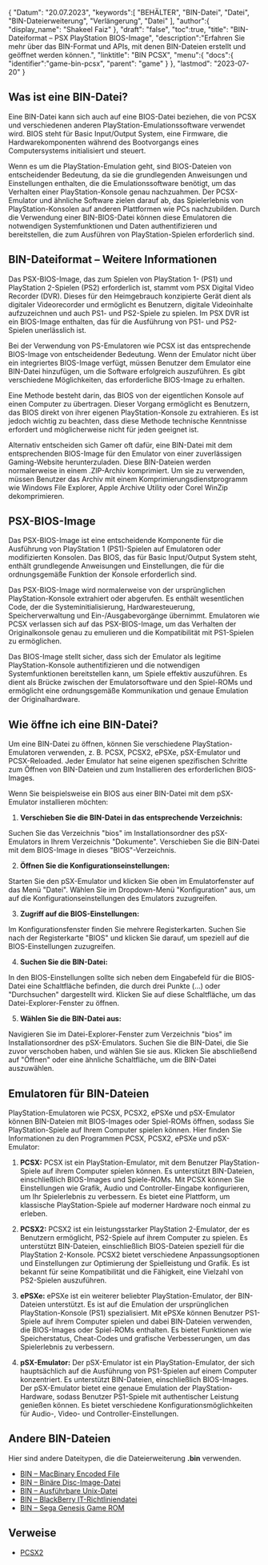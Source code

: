 {
"Datum": "20.07.2023",
   "keywords":[
"BEHÄLTER",
"BIN-Datei",
"Datei",
"BIN-Dateierweiterung",
"Verlängerung",
"Datei"
],
   "author":{
"display_name": "Shakeel Faiz"
},
"draft": "false",
"toc":true,
"title": "BIN-Dateiformat – PSX PlayStation BIOS-Image",
   "description":"Erfahren Sie mehr über das BIN-Format und APIs, mit denen BIN-Dateien erstellt und geöffnet werden können.",
"linktitle": "BIN PCSX",
   "menu":{
      "docs":{
         "identifier":"game-bin-pcsx",
"parent": "game"
}
},
"lastmod": "2023-07-20"
}

## Was ist eine BIN-Datei?

Eine BIN-Datei kann sich auch auf eine BIOS-Datei beziehen, die von PCSX und verschiedenen anderen PlayStation-Emulationssoftware verwendet wird. BIOS steht für Basic Input/Output System, eine Firmware, die Hardwarekomponenten während des Bootvorgangs eines Computersystems initialisiert und steuert.

Wenn es um die PlayStation-Emulation geht, sind BIOS-Dateien von entscheidender Bedeutung, da sie die grundlegenden Anweisungen und Einstellungen enthalten, die die Emulationssoftware benötigt, um das Verhalten einer PlayStation-Konsole genau nachzuahmen. Der PCSX-Emulator und ähnliche Software zielen darauf ab, das Spielerlebnis von PlayStation-Konsolen auf anderen Plattformen wie PCs nachzubilden. Durch die Verwendung einer BIN-BIOS-Datei können diese Emulatoren die notwendigen Systemfunktionen und Daten authentifizieren und bereitstellen, die zum Ausführen von PlayStation-Spielen erforderlich sind.

## BIN-Dateiformat – Weitere Informationen

Das PSX-BIOS-Image, das zum Spielen von PlayStation 1- (PS1) und PlayStation 2-Spielen (PS2) erforderlich ist, stammt vom PSX Digital Video Recorder (DVR). Dieses für den Heimgebrauch konzipierte Gerät dient als digitaler Videorecorder und ermöglicht es Benutzern, digitale Videoinhalte aufzuzeichnen und auch PS1- und PS2-Spiele zu spielen. Im PSX DVR ist ein BIOS-Image enthalten, das für die Ausführung von PS1- und PS2-Spielen unerlässlich ist.

Bei der Verwendung von PS-Emulatoren wie PCSX ist das entsprechende BIOS-Image von entscheidender Bedeutung. Wenn der Emulator nicht über ein integriertes BIOS-Image verfügt, müssen Benutzer dem Emulator eine BIN-Datei hinzufügen, um die Software erfolgreich auszuführen. Es gibt verschiedene Möglichkeiten, das erforderliche BIOS-Image zu erhalten.

Eine Methode besteht darin, das BIOS von der eigentlichen Konsole auf einen Computer zu übertragen. Dieser Vorgang ermöglicht es Benutzern, das BIOS direkt von ihrer eigenen PlayStation-Konsole zu extrahieren. Es ist jedoch wichtig zu beachten, dass diese Methode technische Kenntnisse erfordert und möglicherweise nicht für jeden geeignet ist.

Alternativ entscheiden sich Gamer oft dafür, eine BIN-Datei mit dem entsprechenden BIOS-Image für den Emulator von einer zuverlässigen Gaming-Website herunterzuladen. Diese BIN-Dateien werden normalerweise in einem .ZIP-Archiv komprimiert. Um sie zu verwenden, müssen Benutzer das Archiv mit einem Komprimierungsdienstprogramm wie Windows File Explorer, Apple Archive Utility oder Corel WinZip dekomprimieren.

## PSX-BIOS-Image

Das PSX-BIOS-Image ist eine entscheidende Komponente für die Ausführung von PlayStation 1 (PS1)-Spielen auf Emulatoren oder modifizierten Konsolen. Das BIOS, das für Basic Input/Output System steht, enthält grundlegende Anweisungen und Einstellungen, die für die ordnungsgemäße Funktion der Konsole erforderlich sind.

Das PSX-BIOS-Image wird normalerweise von der ursprünglichen PlayStation-Konsole extrahiert oder abgerufen. Es enthält wesentlichen Code, der die Systeminitialisierung, Hardwaresteuerung, Speicherverwaltung und Ein-/Ausgabevorgänge übernimmt. Emulatoren wie PCSX verlassen sich auf das PSX-BIOS-Image, um das Verhalten der Originalkonsole genau zu emulieren und die Kompatibilität mit PS1-Spielen zu ermöglichen.

Das BIOS-Image stellt sicher, dass sich der Emulator als legitime PlayStation-Konsole authentifizieren und die notwendigen Systemfunktionen bereitstellen kann, um Spiele effektiv auszuführen. Es dient als Brücke zwischen der Emulatorsoftware und den Spiel-ROMs und ermöglicht eine ordnungsgemäße Kommunikation und genaue Emulation der Originalhardware.

## Wie öffne ich eine BIN-Datei?

Um eine BIN-Datei zu öffnen, können Sie verschiedene PlayStation-Emulatoren verwenden, z. B. PCSX, PCSX2, ePSXe, pSX-Emulator und PCSX-Reloaded. Jeder Emulator hat seine eigenen spezifischen Schritte zum Öffnen von BIN-Dateien und zum Installieren des erforderlichen BIOS-Images.

Wenn Sie beispielsweise ein BIOS aus einer BIN-Datei mit dem pSX-Emulator installieren möchten:

1. **Verschieben Sie die BIN-Datei in das entsprechende Verzeichnis:**

Suchen Sie das Verzeichnis "bios" im Installationsordner des pSX-Emulators in Ihrem Verzeichnis "Dokumente". Verschieben Sie die BIN-Datei mit dem BIOS-Image in dieses "BIOS"-Verzeichnis.

2. **Öffnen Sie die Konfigurationseinstellungen:**

Starten Sie den pSX-Emulator und klicken Sie oben im Emulatorfenster auf das Menü "Datei". Wählen Sie im Dropdown-Menü "Konfiguration" aus, um auf die Konfigurationseinstellungen des Emulators zuzugreifen.

3. **Zugriff auf die BIOS-Einstellungen:**

Im Konfigurationsfenster finden Sie mehrere Registerkarten. Suchen Sie nach der Registerkarte "BIOS" und klicken Sie darauf, um speziell auf die BIOS-Einstellungen zuzugreifen.

4. **Suchen Sie die BIN-Datei:**

In den BIOS-Einstellungen sollte sich neben dem Eingabefeld für die BIOS-Datei eine Schaltfläche befinden, die durch drei Punkte (...) oder "Durchsuchen" dargestellt wird. Klicken Sie auf diese Schaltfläche, um das Datei-Explorer-Fenster zu öffnen.

5. **Wählen Sie die BIN-Datei aus:**

Navigieren Sie im Datei-Explorer-Fenster zum Verzeichnis "bios" im Installationsordner des pSX-Emulators. Suchen Sie die BIN-Datei, die Sie zuvor verschoben haben, und wählen Sie sie aus. Klicken Sie abschließend auf "Öffnen" oder eine ähnliche Schaltfläche, um die BIN-Datei auszuwählen.

## Emulatoren für BIN-Dateien

PlayStation-Emulatoren wie PCSX, PCSX2, ePSXe und pSX-Emulator können BIN-Dateien mit BIOS-Images oder Spiel-ROMs öffnen, sodass Sie PlayStation-Spiele auf Ihrem Computer spielen können. Hier finden Sie Informationen zu den Programmen PCSX, PCSX2, ePSXe und pSX-Emulator:

1. **PCSX:** PCSX ist ein PlayStation-Emulator, mit dem Benutzer PlayStation-Spiele auf ihrem Computer spielen können. Es unterstützt BIN-Dateien, einschließlich BIOS-Images und Spiele-ROMs. Mit PCSX können Sie Einstellungen wie Grafik, Audio und Controller-Eingabe konfigurieren, um Ihr Spielerlebnis zu verbessern. Es bietet eine Plattform, um klassische PlayStation-Spiele auf moderner Hardware noch einmal zu erleben.

2. **PCSX2:** PCSX2 ist ein leistungsstarker PlayStation 2-Emulator, der es Benutzern ermöglicht, PS2-Spiele auf ihrem Computer zu spielen. Es unterstützt BIN-Dateien, einschließlich BIOS-Dateien speziell für die PlayStation 2-Konsole. PCSX2 bietet verschiedene Anpassungsoptionen und Einstellungen zur Optimierung der Spielleistung und Grafik. Es ist bekannt für seine Kompatibilität und die Fähigkeit, eine Vielzahl von PS2-Spielen auszuführen.

3. **ePSXe:** ePSXe ist ein weiterer beliebter PlayStation-Emulator, der BIN-Dateien unterstützt. Es ist auf die Emulation der ursprünglichen PlayStation-Konsole (PS1) spezialisiert. Mit ePSXe können Benutzer PS1-Spiele auf ihrem Computer spielen und dabei BIN-Dateien verwenden, die BIOS-Images oder Spiel-ROMs enthalten. Es bietet Funktionen wie Speicherstatus, Cheat-Codes und grafische Verbesserungen, um das Spielerlebnis zu verbessern.

4. **pSX-Emulator:** Der pSX-Emulator ist ein PlayStation-Emulator, der sich hauptsächlich auf die Ausführung von PS1-Spielen auf einem Computer konzentriert. Es unterstützt BIN-Dateien, einschließlich BIOS-Images. Der pSX-Emulator bietet eine genaue Emulation der PlayStation-Hardware, sodass Benutzer PS1-Spiele mit authentischer Leistung genießen können. Es bietet verschiedene Konfigurationsmöglichkeiten für Audio-, Video- und Controller-Einstellungen.

## Andere BIN-Dateien

Hier sind andere Dateitypen, die die Dateierweiterung **.bin** verwenden.

- [BIN – MacBinary Encoded File](/compression/bin/)
- [BIN – Binäre Disc-Image-Datei](/disc-and-media/bin/)
- [BIN – Ausführbare Unix-Datei](/executable/bin/)
- [BIN – BlackBerry IT-Richtliniendatei](/settings/bin/)
- [BIN – Sega Genesis Game ROM](/game/bin/)

## Verweise
* [PCSX2](https://en.wikipedia.org/wiki/PCSX2)

